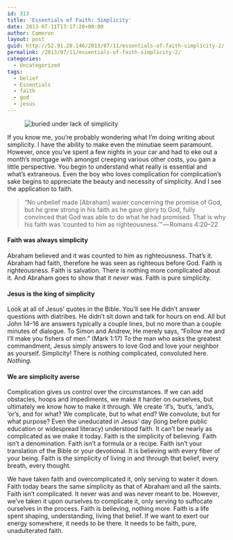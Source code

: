 ```yaml
---
id: 313
title: 'Essentials of Faith: Simplicity'
date: 2013-07-11T13:17:28+00:00
author: Cameron
layout: post
guid: http://52.91.20.146/2013/07/11/essentials-of-faith-simplicity-2/
permalink: /2013/07/11/essentials-of-faith-simplicity-2/
categories:
  - Uncategorized
tags:
  - belief
  - Essentials
  - faith
  - god
  - jesus
---
```

<figure> 

<img alt="buried under lack of simplicity" src="https://faiththroughdoubt.files.wordpress.com/2013/07/22254-0pi9qluw7yvafewb1.jpg?w=525" data-recalc-dims="1" />
  
</figure> 

If you know me, you’re probably wondering what I’m doing writing about simplicity. I have the ability to make even the minutiae seem paramount. However, once you’ve spent a few nights in your car and had to eke out a month’s mortgage with amongst creeping various other costs, you gain a little perspective. You begin to understand what really is essential and what’s extraneous. Even the boy who loves complication for complication’s sake begins to appreciate the beauty and necessity of simplicity. And I see the application to faith.

> “No unbelief made [Abraham] waver concerning the promise of God, but he grew strong in his faith as he gave glory to God, fully convinced that God was able to do what he had promised. That is why his faith was ‘counted to him as righteousness.’” — Romans 4:20–22

#### Faith was always simplicity

Abraham believed and it was counted to him as righteousness. That’s it. Abraham had faith, therefore he was seen as righteous before God. Faith is righteousness. Faith is salvation. There is nothing more complicated about it. And Abraham goes to show that it _never_ was. Faith is pure simplicity.

#### Jesus is the king of simplicity

Look at all of Jesus’ quotes in the Bible. You’ll see He didn’t answer questions with diatribes. He didn’t sit down and talk for hours on end. All but John 14–16 are answers typically a couple lines, but no more than a couple minutes of dialogue. To Simon and Andrew, He merely says, “Follow me and I’ll make you fishers of men.” (Mark 1:17) To the man who asks the greatest commandment, Jesus simply answers to love God and love your neighbor as yourself. Simplicity! There is nothing complicated, convoluted here. _Nothing_.

#### We are simplicity averse

Complication gives us control over the circumstances. If we can add obstacles, hoops and impediments, we make it harder on ourselves, but ultimately we know how to make it through. We create ‘if’s, ‘but’s, ‘and’s, ‘or’s, and for what? We complicate, but to what end? We convolute, but for what purpose? Even the uneducated in Jesus’ day (long before public education or widespread literacy) understood faith. It can’t be nearly as complicated as we make it today. Faith is the simplicity of believing. Faith isn’t a denomination. Faith isn’t a formula or a recipe. Faith isn’t your translation of the Bible or your devotional. It is believing with every fiber of your being. Faith is the simplicity of living in and through that belief, every breath, every thought.

We have taken faith and overcomplicated it, only serving to water it down. Faith today bears the same simplicity as that of Abraham and all the saints. Faith isn’t complicated. It never was and was never meant to be. However, we’ve taken it upon ourselves to complicate it, only serving to suffocate ourselves in the process. Faith is believing, nothing more. Faith is a life spent shaping, understanding, living that belief. If we want to exert our energy somewhere, it needs to be there. It needs to be faith, pure, unadulterated faith.